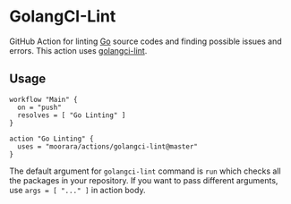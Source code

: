 # GolangCI-Lint

GitHub Action for linting [Go](https://golang.org) source codes and finding possible issues and errors.
This action uses [golangci-lint](https://github.com/golangci/golangci-lint).

## Usage

```hcl
workflow "Main" {
  on = "push"
  resolves = [ "Go Linting" ]
}

action "Go Linting" {
  uses = "moorara/actions/golangci-lint@master"
}
```

The default argument for `golangci-lint` command is `run` which checks all the packages in your repository.
If you want to pass different arguments, use `args = [ "..." ]` in action body.
